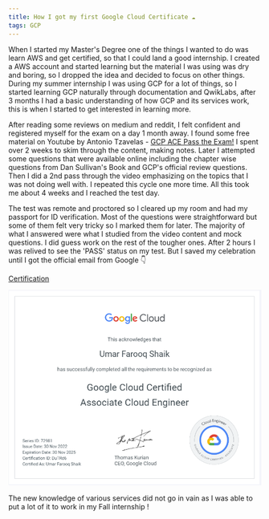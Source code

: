 ```yaml
---
title: How I got my first Google Cloud Certificate ☁️
tags: GCP
---
```


When I started my Master's Degree one of the things I wanted to do was learn AWS and get certified, so that I could land a good internship.
I created a AWS account and started learning but the material I was using was dry and boring, so I dropped the idea and decided to focus on other things.
During my summer internship I was using GCP for a lot of things, so I started learning GCP naturally through documentation and QwikLabs, after 3 months I had a basic understanding of how GCP and its services work, this is when I started to get interested in learning more.

After reading some reviews on medium and reddit, I felt confident and registered myself for the exam on a day 1 month away.
I found some free material on Youtube by Antonio Tzavelas - [GCP ACE Pass the Exam!](https://www.youtube.com/watch?v=jpno8FSqpc8&t=35227s) I spent over 2 weeks to skim through the content, making notes.
Later I attempted some questions that were available online including the chapter wise questions from Dan Sullivan's Book and GCP's official review questions. Then I did a 2nd pass through the video emphasizing on the topics that I was not doing well with. I repeated this cycle one more time. All this took me about 4 weeks and I reached the test day.

The test was remote and proctored so I cleared up my room and had my passport for ID verification. Most of the questions were straightforward but some of them felt very tricky so I marked them for later. The majority of what I answered were what I studied from the video content and mock questions. I did guess work on the rest of the tougher ones. After 2 hours I was relived to see the 'PASS' status on my test. But I saved my celebration until I got the official email from Google 👇

[Certification](https://www.credential.net/0a34a5ae-bbd1-46e1-9774-c46fb9b383a5?key=da08452abc44705f71c2bba4a1ecd4109e641a563866caea7f82a07debd5504c) 

![GCP ACE](https://github.com/nimblefox/nimblefox.github.io/blob/master/assets/posts/gcp_ace.png)

The new knowledge of various services did not go in vain as I was able to put a lot of it to work in my Fall internship ! 
<!--more-->
